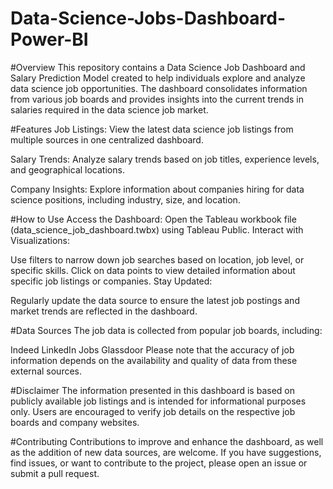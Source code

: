# Data-Science-Jobs-Dashboard-Power-BI
#Overview
This repository contains a Data Science Job Dashboard and Salary Prediction Model created to help individuals explore and analyze data science job opportunities. The dashboard consolidates information from various job boards and provides insights into the current trends in salaries required in the data science job market.

#Features
Job Listings: View the latest data science job listings from multiple sources in one centralized dashboard.

Salary Trends: Analyze salary trends based on job titles, experience levels, and geographical locations.

Company Insights: Explore information about companies hiring for data science positions, including industry, size, and location.

#How to Use
Access the Dashboard:
Open the Tableau workbook file (data_science_job_dashboard.twbx) using Tableau Public. Interact with Visualizations:

Use filters to narrow down job searches based on location, job level, or specific skills. Click on data points to view detailed information about specific job listings or companies. Stay Updated:

Regularly update the data source to ensure the latest job postings and market trends are reflected in the dashboard.

#Data Sources
The job data is collected from popular job boards, including:

Indeed LinkedIn Jobs Glassdoor Please note that the accuracy of job information depends on the availability and quality of data from these external sources.

#Disclaimer
The information presented in this dashboard is based on publicly available job listings and is intended for informational purposes only. Users are encouraged to verify job details on the respective job boards and company websites.

#Contributing
Contributions to improve and enhance the dashboard, as well as the addition of new data sources, are welcome. If you have suggestions, find issues, or want to contribute to the project, please open an issue or submit a pull request.
